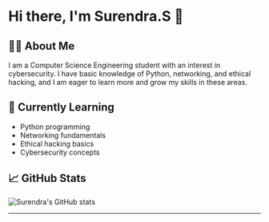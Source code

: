 # Hi there, I'm Surendra.S 👋

## 👨‍💻 About Me

I am a Computer Science Engineering student with an interest in cybersecurity. I have basic knowledge of Python, networking, and ethical hacking, and I am eager to learn more and grow my skills in these areas.

## 🌱 Currently Learning

- Python programming
- Networking fundamentals
- Ethical hacking basics
- Cybersecurity concepts

## 📈 GitHub Stats

![Surendra's GitHub stats](https://github-readme-stats.vercel.app/api?username=surendrasonusep26&show_icons=true&theme=dark)

---

<!--
**surendra-26pop/surendra-26pop** is a ✨ special ✨ repository because its `README.md` (this file) appears on your GitHub profile.
-->
